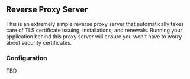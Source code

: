 ## Reverse Proxy Server

This is an extremely simple reverse proxy server that automatically takes care of TLS certificate issuing, installations, and renewals. Running your application behind this proxy server will ensure you won't have to worry about security certificates.

### Configuration

TBD